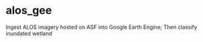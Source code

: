 # alos_gee
Ingest ALOS imagery hosted on ASF into Google Earth Engine; Then classify inundated wetland
